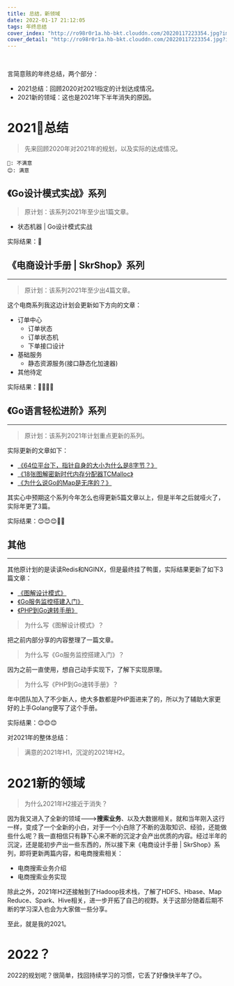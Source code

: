 ```yaml
---
title: 总结，新领域
date: 2022-01-17 21:12:05
tags: 年终总结
cover_index: "http://ro98r0r1a.hb-bkt.clouddn.com/20220117223354.jpg?imageMogr2/thumbnail/640x480!/format/webp/blur/1x0/quality/75|imageslim"
cover_detail: "http://ro98r0r1a.hb-bkt.clouddn.com/20220117223354.jpg?imageMogr2/thumbnail/1500x1000!/format/webp/blur/1x0/quality/75|imageslim"
---
```


<br>

言简意赅的年终总结，两个部分：

- 2021总结：回顾2020对2021指定的计划达成情况。
- 2021新的领域：这也是2021年下半年消失的原因。

# 2021总结

> 先来回顾2020年对2021年的规划，以及实际的达成情况。

```
🐒: 不满意
😊: 满意
```

## 《Go设计模式实战》系列

> 原计划：该系列2021年至少出1篇文章。

- 状态机器 | Go设计模式实战

实际结果：🐒

## 《电商设计手册 | SkrShop》系列
---

> 原计划：该系列2021年至少出4篇文章。

这个电商系列我这边计划会更新如下方向的文章：

- 订单中心
    + 订单状态
    + 订单状态机
    + 下单接口设计
- 基础服务
    + 静态资源服务(接口静态化加速器)
- 其他待定

实际结果：🐒🐒🐒🐒

## 《Go语言轻松进阶》系列
---

> 原计划：该系列2021年计划重点更新的系列。

实际更新的文章如下：

- [《64位平台下，指针自身的大小为什么是8字节？》](http://tigerb.cn/2021/01/23/go-base/memory-pointer/)
- [《18张图解密新时代内存分配器TCMalloc》](http://tigerb.cn/2021/01/31/go-base/tcmalloc/)
- [《为什么说Go的Map是无序的？》](http://tigerb.cn/2021/02/28/go-base/map-range/)

其实心中预期这个系列今年怎么也得更新5篇文章以上，但是半年之后就哑火了，实际年更了3篇。

实际结果：😊😊😊🐒🐒

## 其他
---

其他原计划的是读读Redis和NGINX，但是最终挂了鸭蛋，实际结果更新了如下3篇文章：

- [《图解设计模式》](http://tigerb.cn/2021/03/07/patterns-picture/)
- [《Go服务监控搭建入门》](http://tigerb.cn/2021/06/06/prometheus-grafana/)
- [《PHP到Go速转手册》](http://tigerb.cn/2021/07/18/go/php2go/)

> 为什么写《图解设计模式》？

把之前内部分享的内容整理了一篇文章。

> 为什么写《Go服务监控搭建入门》？

因为之前一直使用，想自己动手实现下，了解下实现原理。

> 为什么写《PHP到Go速转手册》？

年中团队加入了不少新人，绝大多数都是PHP面进来了的，所以为了辅助大家更好的上手Golang便写了这个手册。

实际结果：😊😊😊

对2021年的整体总结：

> 满意的2021年H1，沉淀的2021年H2。


# 2021新的领域

> 为什么2021年H2接近于消失？

因为我又进入了全新的领域--->**搜索业务**、以及大数据相关。就和当年刚入这行一样，变成了一个全新的小白，对于一个小白除了不断的汲取知识、经验，还能做些什么呢？我一直相信只有静下心来不断的沉淀才会产出优质的内容。经过半年的沉淀，还是能初步产出一些东西的，所以接下来《电商设计手册 | SkrShop》系列，即将更新两篇内容，和电商搜索相关：

- 电商搜索业务介绍
- 电商搜索业务实现

除此之外，2021年H2还接触到了Hadoop技术栈，了解了HDFS、Hbase、Map Reduce、Spark、Hive相关，进一步开拓了自己的视野。关于这部分随着后期不断的学习深入也会为大家做一些分享。


至此，就是我的2021。


# 2022？

2022的规划呢？很简单，找回持续学习的习惯，它丢了好像快半年了😏。
